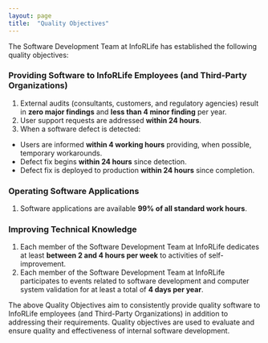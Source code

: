```yaml
---
layout: page
title:  "Quality Objectives"
---
```


The Software Development Team at InfoRLife has established the following quality objectives:

### Providing Software to InfoRLife Employees (and Third-Party Organizations)
1. External audits (consultants, customers, and regulatory agencies) result in **zero major findings** and **less than 4 minor finding** per year.
2. User support requests are addressed **within 24 hours**.
3. When a software defect is detected:
  - Users are informed **within 4 working hours** providing, when possible, temporary workarounds.
  - Defect fix begins **within 24 hours** since detection.
  - Defect fix is deployed to production **within 24 hours** since completion.

### Operating Software Applications
1. Software applications are available **99% of all standard work hours**.

### Improving Technical Knowledge
1. Each member of the Software Development Team at InfoRLife dedicates at least **between 2 and 4 hours per week** to activities of self-improvement.
2. Each member of the Software Development Team at InfoRLife participates to events related to software development and computer system validation for at least a total of **4 days per year**.

The above Quality Objectives aim to consistently provide quality software to InfoRLife employees (and Third-Party Organizations) in addition to addressing their requirements. Quality objectives are used to evaluate and ensure quality and effectiveness of internal software development.
